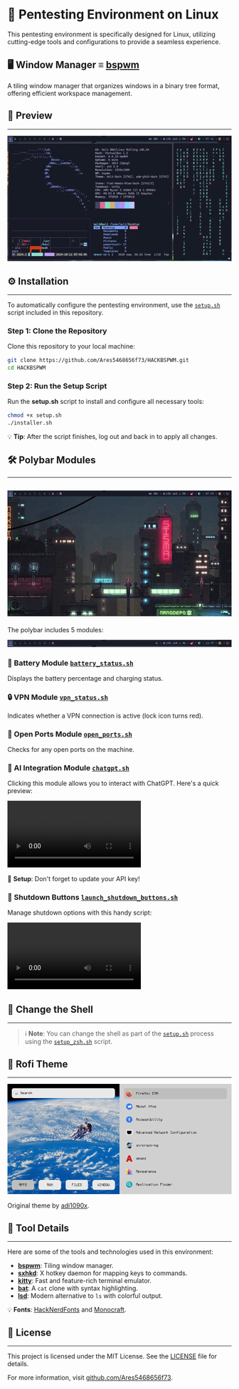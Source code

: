 # 🚀 **Pentesting Environment on Linux**

This pentesting environment is specifically designed for Linux, utilizing cutting-edge tools and configurations to provide a seamless experience.

## 🖥️ **Window Manager ≡ [bspwm](https://github.com/baskerville/bspwm)**

A tiling window manager that organizes windows in a binary tree format, offering efficient workspace management.

## 🌟 **Preview**

---
![Main Preview](https://github.com/Ares5468656f73/HACKBSPWM/blob/main/Preview/Main_preview.gif)

## ⚙️ **Installation**

---
To automatically configure the pentesting environment, use the [`setup.sh`](https://github.com/Ares5468656f73/HACKBSPWM/blob/main/setup.sh) script included in this repository.

### **Step 1: Clone the Repository**

Clone this repository to your local machine:

```bash
git clone https://github.com/Ares5468656f73/HACKBSPWM.git
cd HACKBSPWM
```

### **Step 2: Run the Setup Script**

Run the **setup.sh** script to install and configure all necessary tools:

```bash
chmod +x setup.sh
./installer.sh
```

💡 **Tip**: After the script finishes, log out and back in to apply all changes.

## 🛠️ **Polybar Modules**
---
![Rofi Theme Preview](https://github.com/Ares5468656f73/HACKBSPWM/blob/main/Preview/New_modules_preview.gif)
---
The polybar includes 5 modules:

![Polybar Preview](https://github.com/Ares5468656f73/HACKBSPWM/blob/main/Preview/Polybar_preview.png)

### 🔋 Battery Module [`battery_status.sh`](https://github.com/Ares5468656f73/HACKBSPWM/blob/main/polybar/scripts/battery_status.sh)

Displays the battery percentage and charging status.

### 🔒 VPN Module [`vpn_status.sh`](https://github.com/Ares5468656f73/HACKBSPWM/blob/main/polybar/scripts/vpn_status.sh)

Indicates whether a VPN connection is active (lock icon turns red).

### 🔌 Open Ports Module [`open_ports.sh`](https://github.com/Ares5468656f73/HACKBSPWM/blob/main/polybar/scripts/open_ports.sh)

Checks for any open ports on the machine.

### 🤖 AI Integration Module [`chatgpt.sh`](https://github.com/Ares5468656f73/HACKBSPWM/blob/main/polybar/scripts/chatgpt.sh)

Clicking this module allows you to interact with ChatGPT. Here's a quick preview:

![AI Module](https://github.com/Ares5468656f73/HACKBSPWM/blob/main/Preview/AI.mp4)

🔧 **Setup**: Don't forget to update your API key!

### 🔘 Shutdown Buttons [`launch_shutdown_buttons.sh`](https://github.com/Ares5468656f73/HACKBSPWM/blob/main/polybar/scripts/launch_shutdown_buttons.sh)

Manage shutdown options with this handy script:

![Shutdown Buttons Preview](https://github.com/Ares5468656f73/HACKBSPWM/blob/main/Preview/Buttons_preview.mp4)

## 🐚 **Change the Shell**

---
> ℹ️ **Note**: You can change the shell as part of the [`setup.sh`](https://github.com/Ares5468656f73/HACKBSPWM/blob/main/setup.sh) process using the [`setup_zsh.sh`](https://github.com/Ares5468656f73/HACKBSPWM/blob/main/zsh_setup/setup_zsh.sh) script.

## 🎨 **Rofi Theme**

---
![Rofi Theme Preview](https://github.com/Ares5468656f73/HACKBSPWM/blob/main/Preview/Rofi_theme_preview.png)

Original theme by [adi1090x](https://github.com/adi1090x/rofi/tree/master).

## 🔧 **Tool Details**

---
Here are some of the tools and technologies used in this environment:

- [**bspwm**](https://github.com/baskerville/bspwm): Tiling window manager.
- [**sxhkd**](https://github.com/baskerville/sxhkd): X hotkey daemon for mapping keys to commands.
- [**kitty**](https://github.com/kovidgoyal/kitty.git): Fast and feature-rich terminal emulator.
- [**bat**](https://github.com/sharkdp/bat): A `cat` clone with syntax highlighting.
- [**lsd**](https://github.com/lsd-rs/lsd): Modern alternative to `ls` with colorful output.

💡 **Fonts**: [HackNerdFonts](https://www.nerdfonts.com/) and [Monocraft](https://github.com/IdreesInc/Monocraft).

## 📄 **License**

---
This project is licensed under the MIT License. See the [LICENSE](./LICENSE) file for details.

For more information, visit [github.com/Ares5468656f73](https://github.com/Ares5468656f73/HACKBSPWM.git).
